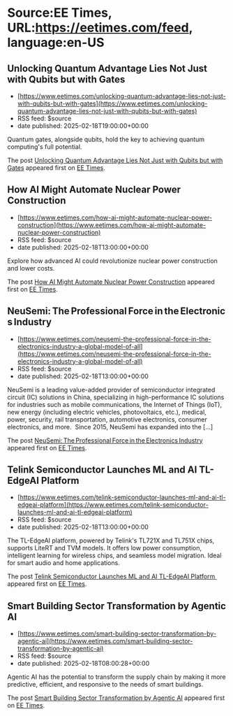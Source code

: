 # Source:EE Times, URL:https://eetimes.com/feed, language:en-US

## Unlocking Quantum Advantage Lies Not Just with Qubits but with Gates
 - [https://www.eetimes.com/unlocking-quantum-advantage-lies-not-just-with-qubits-but-with-gates](https://www.eetimes.com/unlocking-quantum-advantage-lies-not-just-with-qubits-but-with-gates)
 - RSS feed: $source
 - date published: 2025-02-18T19:00:00+00:00

<p>Quantum gates, alongside qubits, hold the key to achieving quantum computing's full potential.</p>
<p>The post <a href="https://www.eetimes.com/unlocking-quantum-advantage-lies-not-just-with-qubits-but-with-gates/">Unlocking Quantum Advantage Lies Not Just with Qubits but with Gates</a> appeared first on <a href="https://www.eetimes.com">EE Times</a>.</p>

## How AI Might Automate Nuclear Power Construction
 - [https://www.eetimes.com/how-ai-might-automate-nuclear-power-construction](https://www.eetimes.com/how-ai-might-automate-nuclear-power-construction)
 - RSS feed: $source
 - date published: 2025-02-18T13:00:00+00:00

<p>Explore how advanced AI could revolutionize nuclear power construction and lower costs. </p>
<p>The post <a href="https://www.eetimes.com/how-ai-might-automate-nuclear-power-construction/">How AI Might Automate Nuclear Power Construction</a> appeared first on <a href="https://www.eetimes.com">EE Times</a>.</p>

## NeuSemi: The Professional Force in the Electronics Industry
 - [https://www.eetimes.com/neusemi-the-professional-force-in-the-electronics-industry-a-global-model-of-all](https://www.eetimes.com/neusemi-the-professional-force-in-the-electronics-industry-a-global-model-of-all)
 - RSS feed: $source
 - date published: 2025-02-18T13:00:00+00:00

<p>NeuSemi is a leading value-added provider of semiconductor integrated circuit (IC) solutions in China, specializing in high-performance IC solutions for industries such as mobile communications, the Internet of Things (IoT), new energy (including electric vehicles, photovoltaics, etc.), medical, power, security, rail transportation, automotive electronics, consumer electronics, and more.&#160; Since 2015, NeuSemi has expanded into the [&#8230;]</p>
<p>The post <a href="https://www.eetimes.com/neusemi-the-professional-force-in-the-electronics-industry-a-global-model-of-all/">NeuSemi: The Professional Force in the Electronics Industry</a> appeared first on <a href="https://www.eetimes.com">EE Times</a>.</p>

## Telink Semiconductor Launches ML and AI TL-EdgeAI Platform
 - [https://www.eetimes.com/telink-semiconductor-launches-ml-and-ai-tl-edgeai-platform](https://www.eetimes.com/telink-semiconductor-launches-ml-and-ai-tl-edgeai-platform)
 - RSS feed: $source
 - date published: 2025-02-18T13:00:00+00:00

<p>The TL-EdgeAI platform, powered by Telink's TL721X and TL751X chips, supports LiteRT and TVM models. It offers low power consumption, intelligent learning for wireless chips, and seamless model migration. Ideal for smart audio and home applications. </p>
<p>The post <a href="https://www.eetimes.com/telink-semiconductor-launches-ml-and-ai-tl-edgeai-platform/">Telink Semiconductor Launches ML and AI TL-EdgeAI Platform </a> appeared first on <a href="https://www.eetimes.com">EE Times</a>.</p>

## Smart Building Sector Transformation by Agentic AI
 - [https://www.eetimes.com/smart-building-sector-transformation-by-agentic-ai](https://www.eetimes.com/smart-building-sector-transformation-by-agentic-ai)
 - RSS feed: $source
 - date published: 2025-02-18T08:00:28+00:00

<p>Agentic AI has the potential to transform the supply chain by making it more predictive, efficient, and responsive to the needs of smart buildings.</p>
<p>The post <a href="https://www.eetimes.com/smart-building-sector-transformation-by-agentic-ai/">Smart Building Sector Transformation by Agentic AI</a> appeared first on <a href="https://www.eetimes.com">EE Times</a>.</p>

